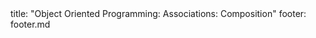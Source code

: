 <frontmatter>
title: "Object Oriented Programming: Associations: Composition"
footer: footer.md
</frontmatter>

<include src="navbar.md" boilerplate />

<include src="unit-inPage-asFlat.md" boilerplate />